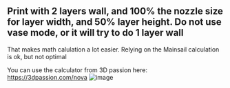## Print with 2 layers wall, and 100% the nozzle size for layer width, and 50% layer height. Do not use vase mode, or it will try to do 1 layer wall
That makes math calulation a lot easier. Relying on the Mainsail calculation is ok, but not optimal

You can use the calculator from 3D passion here: https://3dpassion.com/nova
![image](https://user-images.githubusercontent.com/37383368/174317191-87da3f63-b53c-4c49-95f6-41bfbdfa97eb.png)

